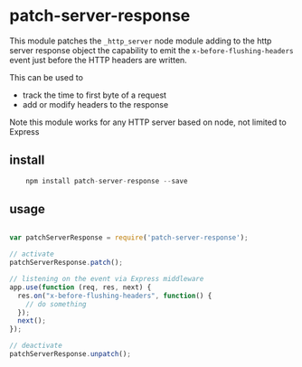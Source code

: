 # patch-server-response
This module patches the ```_http_server``` node module adding to the http server response object the capability
to emit the ```x-before-flushing-headers``` event just before the HTTP headers are written.

This can be used to

* track the time to first byte of a request
* add or modify headers to the response

Note this module works for any HTTP server based on node, not limited to Express

## install
```javascript
    npm install patch-server-response --save
```

## usage
```javascript

var patchServerResponse = require('patch-server-response');

// activate
patchServerResponse.patch();

// listening on the event via Express middleware
app.use(function (req, res, next) {
  res.on("x-before-flushing-headers", function() {
    // do something
  });
  next();
});

// deactivate
patchServerResponse.unpatch();

```


